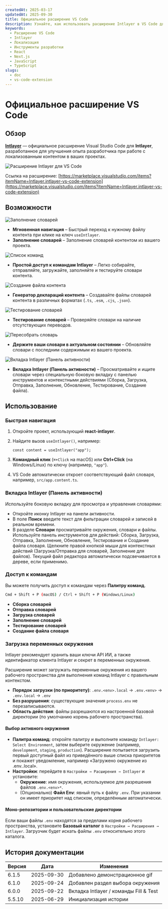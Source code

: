 ```yaml
---
createdAt: 2025-03-17
updatedAt: 2025-09-30
title: Официальное расширение VS Code
description: Узнайте, как использовать расширение Intlayer в VS Code для улучшения вашего рабочего процесса разработки. Быстро переходите между локализованным контентом и эффективно управляйте своими словарями.
keywords:
  - Расширение VS Code
  - Intlayer
  - Локализация
  - Инструменты разработки
  - React
  - Next.js
  - JavaScript
  - TypeScript
slugs:
  - doc
  - vs-code-extension
---
```


# Официальное расширение VS Code

## Обзор

[**Intlayer**](https://marketplace.visualstudio.com/items?itemName=Intlayer.intlayer-vs-code-extension) — официальное расширение Visual Studio Code для **Intlayer**, разработанное для улучшения опыта разработчика при работе с локализованным контентом в ваших проектах.

![Расширение Intlayer для VS Code](https://github.com/aymericzip/intlayer/blob/main/docs/assets/vs_code_extension_demo.gif?raw=true)

Ссылка на расширение: [https://marketplace.visualstudio.com/items?itemName=Intlayer.intlayer-vs-code-extension](https://marketplace.visualstudio.com/items?itemName=Intlayer.intlayer-vs-code-extension)

## Возможности

![Заполнение словарей](https://github.com/aymericzip/intlayer-vs-code-extension/blob/master/assets/vscode_extention_fill_active_dictionary.gif?raw=true)

- **Мгновенная навигация** – Быстрый переход к нужному файлу контента при клике на ключ `useIntlayer`.
- **Заполнение словарей** – Заполнение словарей контентом из вашего проекта.

![Список команд](https://github.com/aymericzip/intlayer-vs-code-extension/blob/master/assets/vscode_extention_list_commands.gif?raw=true)

- **Простой доступ к командам Intlayer** – Легко собирайте, отправляйте, загружайте, заполняйте и тестируйте словари контента.

![Создание файла контента](https://github.com/aymericzip/intlayer-vs-code-extension/blob/master/assets/vscode_extention_create_content_file.gif?raw=true)

- **Генератор деклараций контента** – Создавайте файлы словарей контента в различных форматах (`.ts`, `.esm`, `.cjs`, `.json`).

![Тестирование словарей](https://github.com/aymericzip/intlayer-vs-code-extension/blob/master/assets/vscode_extention_test_missing_dictionary.gif?raw=true)

- **Тестирование словарей** – Проверяйте словари на наличие отсутствующих переводов.

![Пересобрать словарь](https://github.com/aymericzip/intlayer-vs-code-extension/blob/master/assets/vscode_extention_rebuild_dictionary.gif?raw=true)

- **Держите ваши словари в актуальном состоянии** – Обновляйте словари с последним содержимым из вашего проекта.

![Вкладка Intlayer (Панель активности)](https://github.com/aymericzip/intlayer-vs-code-extension/blob/master/assets/vscode_extention_search_dictionary.gif?raw=true)

- **Вкладка Intlayer (Панель активности)** – Просматривайте и ищите словари через специальную боковую вкладку с панелью инструментов и контекстными действиями (Сборка, Загрузка, Отправка, Заполнение, Обновление, Тестирование, Создание файла).

## Использование

### Быстрая навигация

1. Откройте проект, использующий **react-intlayer**.
2. Найдите вызов `useIntlayer()`, например:

   ```tsx
   const content = useIntlayer("app");
   ```

3. **Командный клик** (`⌘+Click` на macOS) или **Ctrl+Click** (на Windows/Linux) по ключу (например, `"app"`).
4. VS Code автоматически откроет соответствующий файл словаря, например, `src/app.content.ts`.

### Вкладка Intlayer (Панель активности)

Используйте боковую вкладку для просмотра и управления словарями:

- Откройте иконку Intlayer на панели активности.
- В поле **Поиск** введите текст для фильтрации словарей и записей в реальном времени.
- В разделе **Словари** просматривайте окружения, словари и файлы. Используйте панель инструментов для действий: Сборка, Загрузка, Отправка, Заполнение, Обновление, Тестирование и Создание файла словаря. Щелкните правой кнопкой мыши для контекстных действий (Загрузка/Отправка для словарей, Заполнение для файлов). Текущий файл редактора автоматически подсвечивается в дереве, если применимо.

### Доступ к командам

Вы можете получить доступ к командам через **Палитру команд**.

```sh
Cmd + Shift + P (macOS) / Ctrl + Shift + P (Windows/Linux)
```

- **Сборка словарей**
- **Отправка словарей**
- **Загрузка словарей**
- **Заполнение словарей**
- **Тестирование словарей**
- **Создание файла словаря**

### Загрузка переменных окружения

Intlayer рекомендует хранить ваши ключи API ИИ, а также идентификатор клиента Intlayer и секрет в переменных окружения.

Расширение может загружать переменные окружения из вашего рабочего пространства для выполнения команд Intlayer с правильным контекстом.

- **Порядок загрузки (по приоритету)**: `.env.<env>.local` → `.env.<env>` → `.env.local` → `.env`
- **Без разрушения**: существующие значения `process.env` не перезаписываются.
- **Область действия**: файлы разрешаются из настроенной базовой директории (по умолчанию корень рабочего пространства).

#### Выбор активного окружения

- **Палитра команд**: откройте палитру и выполните команду `Intlayer: Select Environment`, затем выберите окружение (например, `development`, `staging`, `production`). Расширение попытается загрузить первый доступный файл из приведённого выше списка приоритетов и покажет уведомление, например «Загружено окружение из .env.<env>.local».
- **Настройки**: перейдите в `Настройки → Расширения → Intlayer` и установите:
  - **Окружение**: имя окружения, используемое для разрешения файлов `.env.<env>*`.
  - (Опционально) **Файл Env**: явный путь к файлу `.env`. При указании он имеет приоритет над списком, определённым автоматически.

#### Моно-репозитории и пользовательские директории

Если ваши файлы `.env` находятся за пределами корня рабочего пространства, установите **Базовый каталог** в `Настройки → Расширения → Intlayer`. Загрузчик будет искать файлы `.env` относительно этого каталога.

## История документации

| Версия | Дата       | Изменения                              |
| ------ | ---------- | -------------------------------------- |
| 6.1.5  | 2025-09-30 | Добавлено демонстрационное gif         |
| 6.1.0  | 2025-09-24 | Добавлен раздел выбора окружения       |
| 6.0.0  | 2025-09-22 | Вкладка Intlayer / команды Fill & Test |
| 5.5.10 | 2025-06-29 | Инициализация истории                  |
